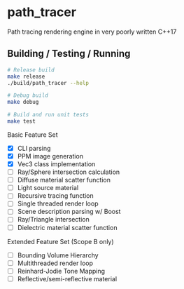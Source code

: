 # path_tracer

Path tracing rendering engine in very poorly written C++17

## Building / Testing / Running
```bash
# Release build
make release
./build/path_tracer --help

# Debug build
make debug

# Build and run unit tests
make test
```

Basic Feature Set
* [x] CLI parsing
* [x] PPM image generation
* [x] Vec3 class implementation
* [ ] Ray/Sphere intersection calculation
* [ ] Diffuse material scatter function
* [ ] Light source material
* [ ] Recursive tracing function
* [ ] Single threaded render loop
* [ ] Scene description parsing w/ Boost
* [ ] Ray/Triangle intersection
* [ ] Dielectric material scatter function

Extended Feature Set (Scope B only)
* [ ] Bounding Volume Hierarchy
* [ ] Multithreaded render loop
* [ ] Reinhard-Jodie Tone Mapping
* [ ] Reflective/semi-reflective material
